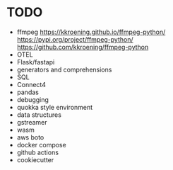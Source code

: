 # TODO

* ffmpeg
    https://kkroening.github.io/ffmpeg-python/
    https://pypi.org/project/ffmpeg-python/
    https://github.com/kkroening/ffmpeg-python
* OTEL
* Flask/fastapi
* generators and comprehensions
* SQL
* Connect4
* pandas
* debugging
* quokka style environment
* data structures
* gstreamer
* wasm
* aws boto
* docker compose
* github actions
* cookiecutter